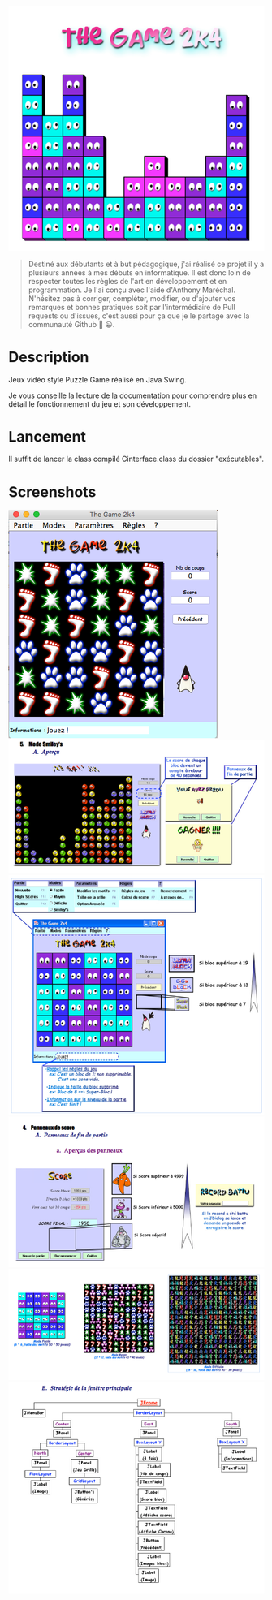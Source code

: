 ![alt text](Documentation/s1.png?raw=true "logo")

> Destiné aux débutants et à but pédagogique, j'ai réalisé ce projet il y a plusieurs années à mes débuts en informatique. Il est donc loin de respecter toutes les règles de l'art en développement et en programmation. Je l'ai conçu avec l'aide d'Anthony Maréchal. N'hésitez pas à corriger, compléter, modifier, ou d'ajouter vos remarques et bonnes pratiques soit par l'intermédiaire de Pull requests ou d'issues, c'est aussi pour ça que je le partage avec la communauté Github 💪 😀.

# Description
Jeux vidéo style Puzzle Game réalisé en Java Swing.

Je vous conseille la lecture de la documentation pour comprendre plus en détail le fonctionnement du jeu et son développement.

# Lancement
Il suffit de lancer la class compilé Cinterface.class du dossier "exécutables".

# Screenshots 

![alt text](Documentation/s11.png?raw=true "Screenshot")
![alt text](Documentation/s2.png?raw=true "Screenshot")
![alt text](Documentation/s3.png?raw=true "Screenshot")
![alt text](Documentation/s4.png?raw=true "Screenshot")
![alt text](Documentation/s5.png?raw=true "Screenshot")
![alt text](Documentation/s6.png?raw=true "Screenshot")
